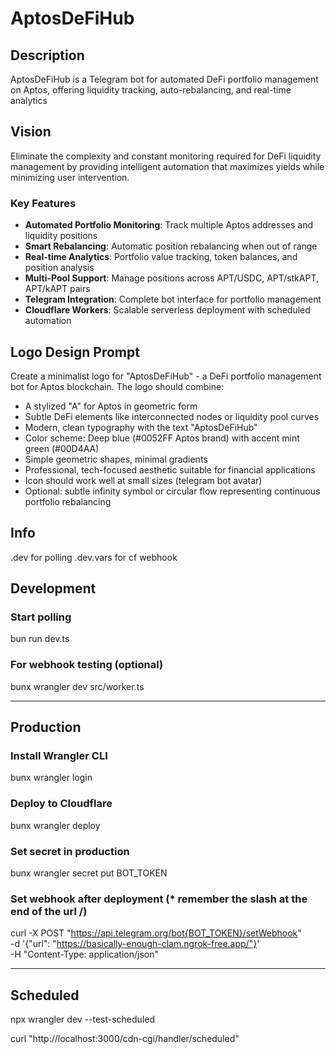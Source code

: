 # AptosDeFiHub

## Description

AptosDeFiHub is a Telegram bot for automated DeFi portfolio management on Aptos, offering liquidity tracking, auto-rebalancing, and real-time analytics

## Vision

Eliminate the complexity and constant monitoring required for DeFi liquidity management by providing intelligent automation that maximizes yields while minimizing user intervention.

### Key Features
- **Automated Portfolio Monitoring**: Track multiple Aptos addresses and liquidity positions
- **Smart Rebalancing**: Automatic position rebalancing when out of range
- **Real-time Analytics**: Portfolio value tracking, token balances, and position analysis
- **Multi-Pool Support**: Manage positions across APT/USDC, APT/stkAPT, APT/kAPT pairs
- **Telegram Integration**: Complete bot interface for portfolio management
- **Cloudflare Workers**: Scalable serverless deployment with scheduled automation

## Logo Design Prompt

Create a minimalist logo for "AptosDeFiHub" - a DeFi portfolio management bot for Aptos blockchain. The logo should combine:
- A stylized "A" for Aptos in geometric form
- Subtle DeFi elements like interconnected nodes or liquidity pool curves
- Modern, clean typography with the text "AptosDeFiHub"
- Color scheme: Deep blue (#0052FF Aptos brand) with accent mint green (#00D4AA)
- Simple geometric shapes, minimal gradients
- Professional, tech-focused aesthetic suitable for financial applications
- Icon should work well at small sizes (telegram bot avatar)
- Optional: subtle infinity symbol or circular flow representing continuous portfolio rebalancing

## Info
.dev for polling
.dev.vars for cf webhook

## Development

### Start polling
bun run dev.ts

### For webhook testing (optional)
bunx wrangler dev src/worker.ts

---

## Production

### Install Wrangler CLI
bunx wrangler login

### Deploy to Cloudflare
bunx wrangler deploy

### Set secret in production
bunx wrangler secret put BOT_TOKEN

### Set webhook after deployment (* remember the slash at the end of the url /)
curl -X POST "https://api.telegram.org/bot{BOT_TOKEN}/setWebhook" \
     -d '{"url": "https://basically-enough-clam.ngrok-free.app/"}' \
     -H "Content-Type: application/json"

---

## Scheduled
npx wrangler dev --test-scheduled

curl "http://localhost:3000/cdn-cgi/handler/scheduled"